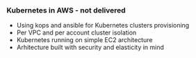 ### Kubernetes in AWS - not delivered
* Using kops and ansible for Kubernetes clusters provisioning
* Per VPC and per account cluster isolation
* Kubernetes running on simple EC2 architecture
* Arhitecture built with security and elasticity in mind